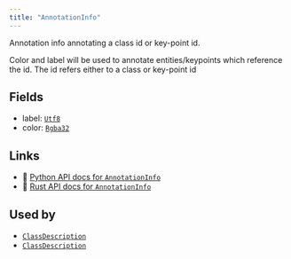 ```yaml
---
title: "AnnotationInfo"
---
```


Annotation info annotating a class id or key-point id.

Color and label will be used to annotate entities/keypoints which reference the id.
The id refers either to a class or key-point id

## Fields

* label: [`Utf8`](../datatypes/utf8.md)
* color: [`Rgba32`](../datatypes/rgba32.md)

## Links
 * 🐍 [Python API docs for `AnnotationInfo`](https://ref.rerun.io/docs/python/stable/common/datatypes#rerun.datatypes.AnnotationInfo)
 * 🦀 [Rust API docs for `AnnotationInfo`](https://docs.rs/rerun/latest/rerun/datatypes/struct.AnnotationInfo.html)


## Used by

* [`ClassDescription`](../datatypes/class_description.md)
* [`ClassDescription`](../datatypes/class_description.md)
